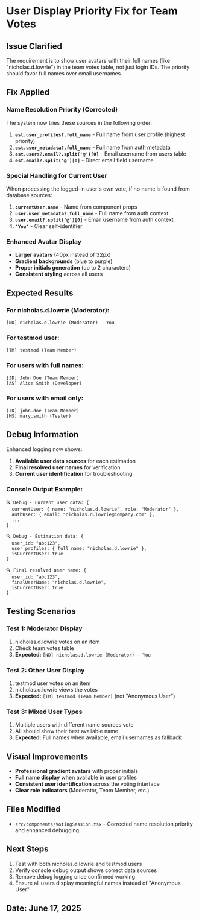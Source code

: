 # User Display Priority Fix for Team Votes

## Issue Clarified
The requirement is to show user avatars with their full names (like "nicholas.d.lowrie") in the team votes table, not just login IDs. The priority should favor full names over email usernames.

## Fix Applied

### Name Resolution Priority (Corrected)
The system now tries these sources in the following order:

1. **`est.user_profiles?.full_name`** - Full name from user profile (highest priority)
2. **`est.user_metadata?.full_name`** - Full name from auth metadata
3. **`est.users?.email?.split('@')[0]`** - Email username from users table
4. **`est.email?.split('@')[0]`** - Direct email field username

### Special Handling for Current User
When processing the logged-in user's own vote, if no name is found from database sources:

1. **`currentUser.name`** - Name from component props
2. **`user.user_metadata?.full_name`** - Full name from auth context
3. **`user.email?.split('@')[0]`** - Email username from auth context
4. **`'You'`** - Clear self-identifier

### Enhanced Avatar Display
- **Larger avatars** (40px instead of 32px)
- **Gradient backgrounds** (blue to purple)
- **Proper initials generation** (up to 2 characters)
- **Consistent styling** across all users

## Expected Results

### For nicholas.d.lowrie (Moderator):
```
[ND] nicholas.d.lowrie (Moderator) - You
```

### For testmod user:
```
[TM] testmod (Team Member)
```

### For users with full names:
```
[JD] John Doe (Team Member)
[AS] Alice Smith (Developer)
```

### For users with email only:
```
[JD] john.doe (Team Member)
[MS] mary.smith (Tester)
```

## Debug Information
Enhanced logging now shows:
1. **Available user data sources** for each estimation
2. **Final resolved user names** for verification
3. **Current user identification** for troubleshooting

### Console Output Example:
```
🔍 Debug - Current user data: {
  currentUser: { name: "nicholas.d.lowrie", role: "Moderator" },
  authUser: { email: "nicholas.d.lowrie@company.com" },
  ...
}

🔍 Debug - Estimation data: {
  user_id: "abc123",
  user_profiles: { full_name: "nicholas.d.lowrie" },
  isCurrentUser: true
}

🔍 Final resolved user name: {
  user_id: "abc123",
  finalUserName: "nicholas.d.lowrie",
  isCurrentUser: true
}
```

## Testing Scenarios

### Test 1: Moderator Display
1. nicholas.d.lowrie votes on an item
2. Check team votes table
3. **Expected:** `[ND] nicholas.d.lowrie (Moderator) - You`

### Test 2: Other User Display  
1. testmod user votes on an item
2. nicholas.d.lowrie views the votes
3. **Expected:** `[TM] testmod (Team Member)` (not "Anonymous User")

### Test 3: Mixed User Types
1. Multiple users with different name sources vote
2. All should show their best available name
3. **Expected:** Full names when available, email usernames as fallback

## Visual Improvements
- **Professional gradient avatars** with proper initials
- **Full name display** when available in user profiles
- **Consistent user identification** across the voting interface
- **Clear role indicators** (Moderator, Team Member, etc.)

## Files Modified
- `src/components/VotingSession.tsx` - Corrected name resolution priority and enhanced debugging

## Next Steps
1. Test with both nicholas.d.lowrie and testmod users
2. Verify console debug output shows correct data sources
3. Remove debug logging once confirmed working
4. Ensure all users display meaningful names instead of "Anonymous User"

## Date: June 17, 2025
